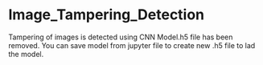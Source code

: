 # Image_Tampering_Detection
 Tampering of images is detected using CNN
Model.h5 file has been removed. You can save model from jupyter file to create new .h5 file to lad the model.